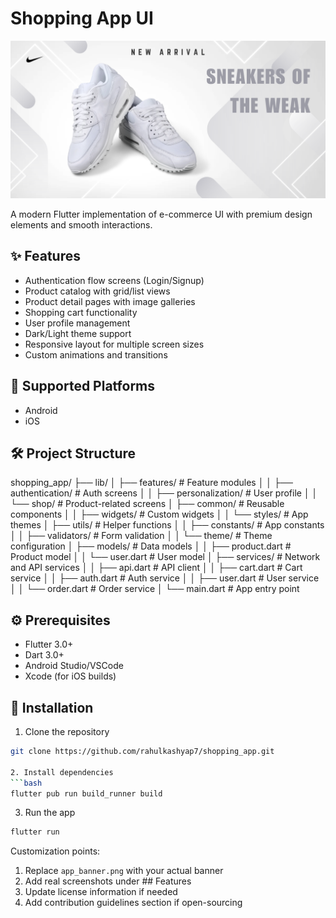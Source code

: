 # Shopping App UI

![Project Banner](assets\images\banners\banner1.png)

A modern Flutter implementation of e-commerce UI with premium design elements and smooth interactions.

## ✨ Features
- Authentication flow screens (Login/Signup)
- Product catalog with grid/list views
- Product detail pages with image galleries
- Shopping cart functionality
- User profile management
- Dark/Light theme support
- Responsive layout for multiple screen sizes
- Custom animations and transitions

## 📱 Supported Platforms
- Android
- iOS

## 🛠️ Project Structure
shopping_app/
├── lib/
│   ├── features/        # Feature modules
│   │   ├── authentication/  # Auth screens
│   │   ├── personalization/ # User profile
│   │   └── shop/           # Product-related screens
│   ├── common/          # Reusable components
│   │   ├── widgets/     # Custom widgets
│   │   └── styles/      # App themes
│   ├── utils/           # Helper functions
│   │   ├── constants/   # App constants
│   │   ├── validators/  # Form validation
│   │   └── theme/       # Theme configuration
│   ├── models/          # Data models
│   │   ├── product.dart  # Product model
│   │   └── user.dart     # User model
│   ├── services/        # Network and API services
│   │   ├── api.dart     # API client
│   │   ├── cart.dart    # Cart service
│   │   ├── auth.dart    # Auth service
│   │   ├── user.dart    # User service
│   │   └── order.dart   # Order service
│   └── main.dart        # App entry point


## ⚙️ Prerequisites
- Flutter 3.0+
- Dart 3.0+
- Android Studio/VSCode
- Xcode (for iOS builds)

## 🚀 Installation
1. Clone the repository
```bash
git clone https://github.com/rahulkashyap7/shopping_app.git

2. Install dependencies
```bash
flutter pub run build_runner build
```
3. Run the app
```bash
flutter run
```


Customization points:
1. Replace `app_banner.png` with your actual banner
2. Add real screenshots under ## Features
3. Update license information if needed
4. Add contribution guidelines section if open-sourcing

